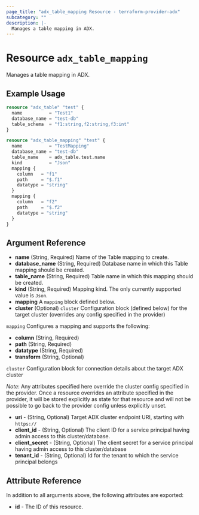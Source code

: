 ```yaml
---
page_title: "adx_table_mapping Resource - terraform-provider-adx"
subcategory: ""
description: |-
  Manages a table mapping in ADX.
---
```


# Resource `adx_table_mapping`

Manages a table mapping in ADX.

## Example Usage

```terraform
resource "adx_table" "test" {
  name          = "Test1"
  database_name = "test-db"
  table_schema  = "f1:string,f2:string,f3:int"
}

resource "adx_table_mapping" "test" {
  name          = "TestMapping"
  database_name = "test-db"
  table_name    = adx_table.test.name
  kind          = "Json"
  mapping {
    column   = "f1"
    path     = "$.f1"
    datatype = "string"
  }
  mapping {
    column   = "f2"
    path     = "$.f2"
    datatype = "string"
  }
}
```

## Argument Reference

- **name** (String, Required) Name of the Table mapping to create.
- **database_name** (String, Required) Database name in which this Table mapping should be created.
- **table_name** (String, Required) Table name in which this mapping should be created.
- **kind** (String, Required) Mapping kind. The only currently supported value is `Json`.
- **mapping** A `mapping` block defined below.
- **cluster** (Optional) `cluster` Configuration block (defined below) for the target cluster (overrides any config specified in the provider)

`mapping` Configures a mapping and supports the following:

- **column** (String, Required)
- **path** (String, Required)
- **datatype** (String, Required)
- **transform** (String, Optional)

`cluster` Configuration block for connection details about the target ADX cluster 

*Note*: Any attributes specified here override the cluster config specified in the provider. Once a resource overrides an attribute specified in the provider, it will be stored explicitly as state for that resource and will not be possible to go back to the provider config unless explicitly unset.

- **uri** - (String, Optional) Target ADX cluster endpoint URI, starting with `https://`
- **client_id** - (String, Optional) The client ID for a service principal having admin access to this cluster/database. 
- **client_secret** - (String, Optional) The client secret for a service principal having admin access to this cluster/database
- **tenant_id** - (String, Optional) Id for the tenant to which the service principal belongs

## Attribute Reference

In addition to all arguments above, the following attributes are exported:

- **id** - The ID of this resource.
